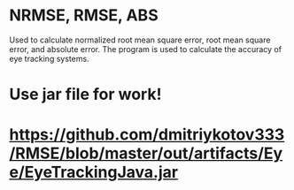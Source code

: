 # NRMSE, RMSE, ABS
Used to calculate normalized root mean square error, root mean square error, and absolute error. The program is used to calculate the accuracy of eye tracking systems.

# Use jar file for work!
# https://github.com/dmitriykotov333/RMSE/blob/master/out/artifacts/Eye/EyeTrackingJava.jar
